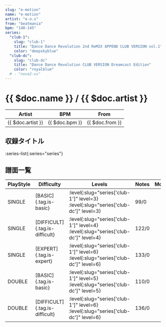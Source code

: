 ```yaml
---
slug: "e-motion"
name: "e-motion"
artist: "e.o.s"
from: "beatmania"
bpm: "140-145"
series:
  "club-1":
    slug: "club-1"
    title: "Dance Dance Revolution 2nd ReMIX APPEND CLUB VERSION vol.1"
    color: "deepskyblue"
  "club-dc":
    slug: "club-dc"
    title: "Dance Dance Revolution CLUB VERSION Dreamcast Edition"
    color: "royalblue"
  # - "nova2-us"
---
```


# {{ $doc.name }} / {{ $doc.artist }}

|Artist|BPM|From|
|------|---|----|
|{{ $doc.artist }}|{{ $doc.bpm }}|{{ $doc.from }}|

## 収録タイトル

:series-list{:series="series"}

## 譜面一覧

|PlayStyle|Difficulty|Levels|Notes|Movie|
|---------|----------|------|-----|-----|
|SINGLE|[BASIC]{.tag.is-basic}|:level{:slug="series['club-1']" level=3} :level{:slug="series['club-dc']" level=3}|99/0||
|SINGLE|[DIFFICULT]{.tag.is-difficult}|:level{:slug="series['club-1']" level=4} :level{:slug="series['club-dc']" level=4}|122/0||
|SINGLE|[EXPERT]{.tag.is-expert}|:level{:slug="series['club-1']" level=6} :level{:slug="series['club-dc']" level=6}|133/0||
|DOUBLE|[BASIC]{.tag.is-basic}|:level{:slug="series['club-1']" level=5} :level{:slug="series['club-dc']" level=5}|110/0||
|DOUBLE|[DIFFICULT]{.tag.is-difficult}|:level{:slug="series['club-1']" level=6} :level{:slug="series['club-dc']" level=6}|136/0||

